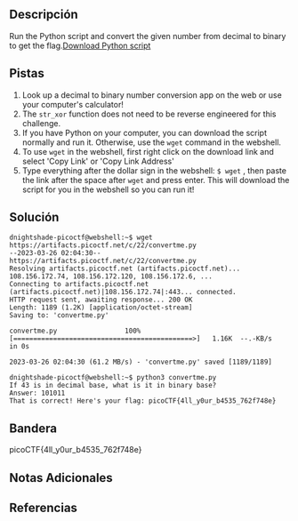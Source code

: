 ## Descripción
Run the Python script and convert the given number from decimal to binary to get the flag.[Download Python script](https://artifacts.picoctf.net/c/22/convertme.py)

## Pistas 
1. Look up a decimal to binary number conversion app on the web or use your computer's calculator!
2. The `str_xor` function does not need to be reverse engineered for this challenge.
3. If you have Python on your computer, you can download the script normally and run it. Otherwise, use the `wget` command in the webshell.
4. To use `wget` in the webshell, first right click on the download link and select 'Copy Link' or 'Copy Link Address'
5. Type everything after the dollar sign in the webshell: `$ wget` , then paste the link after the space after `wget` and press enter. This will download the script for you in the webshell so you can run it!

## Solución
```
dnightshade-picoctf@webshell:~$ wget https://artifacts.picoctf.net/c/22/convertme.py
--2023-03-26 02:04:30--  https://artifacts.picoctf.net/c/22/convertme.py
Resolving artifacts.picoctf.net (artifacts.picoctf.net)... 108.156.172.74, 108.156.172.120, 108.156.172.6, ...
Connecting to artifacts.picoctf.net (artifacts.picoctf.net)|108.156.172.74|:443... connected.
HTTP request sent, awaiting response... 200 OK
Length: 1189 (1.2K) [application/octet-stream]
Saving to: 'convertme.py'

convertme.py                 100%[=============================================>]   1.16K  --.-KB/s    in 0s      

2023-03-26 02:04:30 (61.2 MB/s) - 'convertme.py' saved [1189/1189]

dnightshade-picoctf@webshell:~$ python3 convertme.py
If 43 is in decimal base, what is it in binary base?
Answer: 101011
That is correct! Here's your flag: picoCTF{4ll_y0ur_b4535_762f748e}
```

## Bandera
picoCTF{4ll_y0ur_b4535_762f748e}

## Notas Adicionales

## Referencias
